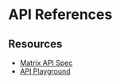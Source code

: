 # API References

## Resources

- [Matrix API Spec](https://spec.matrix.org/latest/)
- [API Playground](https://playground.matrix.org/)
